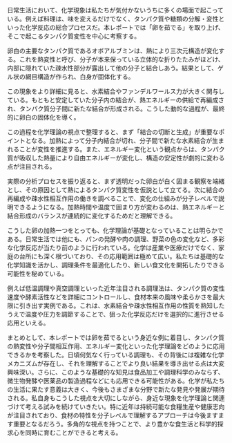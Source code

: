 日常生活において、化学現象は私たちが気付かないうちに多くの場面で起こっている。例えば料理は、味を変えるだけでなく、タンパク質や糖類の分解・変性といった化学反応の総合プロセスだ。本レポートでは「卵を茹でる」を取り上げ、そこで起こるタンパク質変性を中心に考察する。

卵白の主要なタンパク質であるオボアルブミンは、熱により三次元構造が変化する。これを熱変性と呼び、分子が本来保っている立体的な折りたたみがほどけ、内部に隠れていた疎水性部分が露出して他の分子と結合しあう。結果として、ゲル状の網目構造が作られ、白身が固体化する。

この現象をより詳細に見ると、水素結合やファンデルワールス力が大きく関与している。もともと安定していた分子内の結合が、熱エネルギーの供給で再編成され、タンパク質分子間に新たな結合が形成される。こうした動的な過程が、最終的に卵白の固体化を導く。

この過程を化学理論の視点で整理すると、まず「結合の切断と生成」が重要なポイントとなる。加熱によって分子内結合が切れ、分子間で新たな水素結合が生まれることが変性を推進する。また、エネルギー変化という観点からは、タンパク質が吸収した熱量により自由エネルギーが変化し、構造の安定性が劇的に変わる点が注目される。

実際の分析プロセスを振り返ると、まず透明だった卵白が白く固まる観察を端緒とし、その原因として熱によるタンパク質変性を仮説として立てる。次に結合の再編成や疎水性相互作用の働きを調べることで、変化の仕組みが分子レベルで説明できるようになる。加熱時間や温度で固まり方が変わるのは、熱エネルギーと結合形成のバランスが連続的に変化するためだと理解できる。

こうした卵の加熱一つをとっても、化学理論が基礎となっていることは明らかである。日常生活では他にも、パンの発酵や肉の調理、野菜の色の変化など、多彩な化学反応が当たり前のように行われている。化学は産業や医療だけでなく、家庭の台所にも深く根づいており、その応用範囲は極めて広い。私たちは基礎的な化学知識を活かし、調理条件を最適化したり、新しい食文化を開拓したりできる可能性を秘めている。

例えば低温調理や真空調理といった近年注目される調理法は、タンパク質の変性速度や酵素活性などを詳細にコントロールし、食材本来の風味や柔らかさを最大限に引き出す実例である。これは、水素結合や疎水性相互作用の性質を熟知したうえで温度や圧力を調節することで、狙った化学反応だけを選択的に進行させる応用といえる。

まとめとして、本レポートでは卵を茹でるという身近な例に着目し、タンパク質の熱変性や分子間相互作用、エネルギー変化といった化学理論をどのように応用できるかを考察した。日頃何気なく行っている調理も、その背後には複雑な化学メカニズムが存在し、それを理解することでより良い結果を導き出せる点は大変興味深い。さらに、このような基礎的な知見は食品加工や調理科学のみならず、微生物発酵や医薬品の製造過程などにも応用できる可能性がある。化学が私たちの生活に果たす意義は大きく、今後もさまざまな分野で新たな発見や発展が期待される。私自身もこうした視点を大切にしながら、身近な現象を化学理論と関連づけて考える試みを続けていきたい。特に近年は持続可能な食糧生産や健康志向が注目されており、食材の特性を分子レベルで理解するアプローチは今後ますます重要となるだろう。多角的な視点を持つことで、より豊かな食生活と科学的探求心を同時に育むことができると考える。